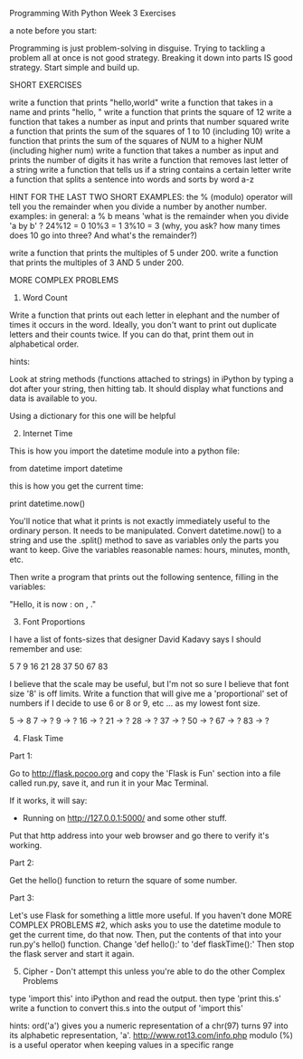 Programming With Python 
Week 3 
Exercises 

a note before you start: 

Programming is just problem-solving in disguise. 
Trying to tackling a problem all at once is not good strategy. 
Breaking it down into parts IS good strategy. 
Start simple and build up. 

SHORT EXERCISES 

write a function that prints "hello,world" 
write a function that takes in a name and prints "hello, <name>" 
write a function that prints the square of 12 
write a function that takes a number as input and prints that number squared 
write a function that prints the sum of the squares of 1 to 10 (including 10) 
write a function that prints the sum of the squares of NUM to a higher NUM (including higher num) 
write a function that takes a number as input and prints the number of digits it has 
write a function that removes last letter of a string 
write a function that tells us if a string contains a certain letter 
write a function that splits a sentence into words and sorts by word a-z 

HINT FOR THE LAST TWO SHORT EXAMPLES: 
the % (modulo) operator will tell you the remainder when you divide a number by another number. 
examples: 
in general: a % b means 'what is the remainder when you divide 'a by b' ? 
24%12 = 0 
10%3 = 1 
3%10 = 3 (why, you ask? how many times does 10 go into three? And what's the remainder?) 

write a function that prints the multiples of 5 under 200. 
write a function that prints the multiples of 3 AND 5 under 200. 




MORE COMPLEX PROBLEMS 

1) Word Count 

Write a function that prints out each letter in elephant and the number of times it occurs in the word. 
Ideally, you don't want to print out duplicate letters and their counts twice. 
If you can do that, print them out in alphabetical order. 

hints: 

Look at string methods (functions attached to strings) in iPython by typing a dot after your string, then hitting tab. It should display what functions and data is available to you. 

Using a dictionary for this one will be helpful 



2) Internet Time 

This is how you import the datetime module into a python file: 

from datetime import datetime 

this is how you get the current time: 

print datetime.now() 

You'll notice that what it prints is not exactly immediately useful to the ordinary person. It needs to be manipulated. Convert datetime.now() to a string and use the .split() method to save as variables only the parts you want to keep. Give the variables reasonable names: hours, minutes, month, etc. 

Then write a program that prints out the following sentence, filling in the variables: 

"Hello, it is now <Hour>:<Minute> on <Weekday>, <Month> <Day of the Month>." 

3) Font Proportions 

I have a list of fonts-sizes that designer David Kadavy says I should remember and use: 

5 
7 
9 
16 
21 
28 
37 
50 
67 
83 

I believe that the scale may be useful, but I'm not so sure I believe that font size '8' is off limits. Write a function that will give me a 'proportional' set of numbers if I decide to use 6 or 8 or 9, etc ... as my lowest font size. 

5 -> 8 
7 -> ? 
9 -> ? 
16 -> ? 
21 -> ? 
28 -> ? 
37 -> ? 
50 -> ? 
67 -> ? 
83 -> ? 



4) Flask Time 

Part 1: 

Go to http://flask.pocoo.org and copy the 'Flask is Fun' section into a file called run.py, save it, and run it in your Mac Terminal. 

If it works, it will say: 

* Running on http://127.0.0.1:5000/ and some other stuff. 

Put that http address into your web browser and go there to verify it's working. 

Part 2: 

Get the hello() function to return the square of some number. 

Part 3: 

Let's use Flask for something a little more useful. If you haven't done MORE COMPLEX PROBLEMS #2, which asks you to use the datetime module to get the current time, do that now. Then, put the contents of that into your run.py's hello() function. Change 'def hello():' to 'def flaskTime():' Then stop the flask server and start it again. 


5) Cipher - Don't attempt this unless you're able to do the other Complex Problems 

type 'import this' into iPython and read the output. 
then type 'print this.s' 
write a function to convert this.s into the output of 'import this' 

hints: 
ord('a') gives you a numeric representation of a 
chr(97) turns 97 into its alphabetic representation, 'a'. 
http://www.rot13.com/info.php 
modulo (%) is a useful operator when keeping values in a specific range 
